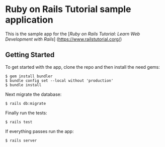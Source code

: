 # Ruby on Rails Tutorial sample application

This is the sample app for the 
[*Ruby on Rails Tutorial:
Learn Web Development with Rails*]
(https://www.railstutorial.corg/)

## Getting Started

To get started with the app, clone the repo and then install the need gems:

```
$ gem install bundler
$ bundle config set --local without 'production'
$ bundle install
```

Next migrate the database:

```
$ rails db:migrate
```

Finally run the tests:

```
$ rails test
```

If everything passes run the app:

```
$ rails server
```